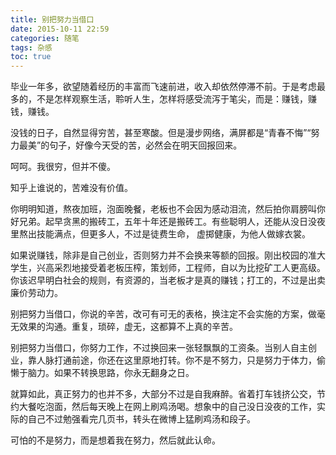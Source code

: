 ```yaml
---
title: 别把努力当借口
date: 2015-10-11 22:59
categories: 随笔
tags: 杂感
toc: true
---
```

毕业一年多，欲望随着经历的丰富而飞速前进，收入却依然停滞不前。于是考虑最多的，不是怎样观察生活，聆听人生，怎样将感受流泻于笔尖，而是：赚钱，赚钱，赚钱。

没钱的日子，自然显得穷苦，甚至寒酸。但是漫步网络，满屏都是“青春不悔”“努力最美”的句子，好像今天受的苦，必然会在明天回报回来。

呵呵。我很穷，但并不傻。

知乎上谁说的，苦难没有价值。

你明明知道，熬夜加班，泡面晚餐，老板也不会因为感动泪流，然后拍你肩膀叫你好兄弟。起早贪黑的搬砖工，五年十年还是搬砖工。有些聪明人，还能从没日没夜里熬出技能满点，但更多人，不过是徒费生命， 虚掷健康，为他人做嫁衣裳。

如果说赚钱，除非是自己创业，否则努力并不会换来等额的回报。刚出校园的准大学生，兴高采烈地接受着老板压榨，策划师，工程师，自以为比挖矿工人更高级。你该迟早明白社会的规则，有资源的，当老板才是真的赚钱；打工的，不过是出卖廉价劳动力。

别把努力当借口，你说的辛苦，改可有可无的表格，换注定不会实施的方案，做毫无效果的沟通。重复，琐碎，虚无，这都算不上真的辛苦。

别把努力当借口，你努力工作，不过换回来一张轻飘飘的工资条。当别人自主创业，靠人脉打通前途，你还在这里原地打转。你不是不努力，只是努力于体力，偷懒于脑力。如果不转换思路，你永无翻身之日。

就算如此，真正努力的也并不多，大部分不过是自我麻醉。省着打车钱挤公交，节约大餐吃泡面，然后每天晚上在网上刷鸡汤喝。想象中的自己没日没夜的工作，实际的自己不过勉强看完几页书，转头在微博上猛刷鸡汤和段子。

可怕的不是努力，而是想着我在努力，然后就此认命。
